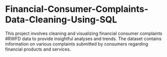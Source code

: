 # Financial-Consumer-Complaints-Data-Cleaning-Using-SQL
This project involves cleaning and visualizing financial consumer complaints #RWFD data to provide insightful analyses and trends. The dataset contains information on various complaints submitted by consumers regarding financial products and services.
